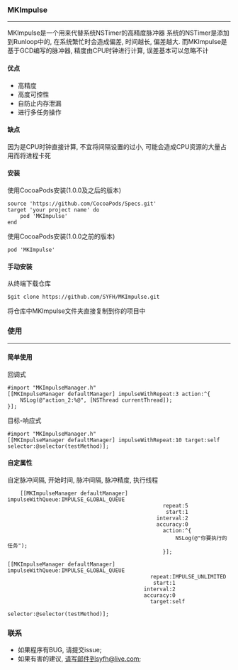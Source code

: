 ### MKImpulse
---------
MKImpulse是一个用来代替系统NSTimer的高精度脉冲器
系统的NSTimer是添加到Runloop中的, 在系统繁忙时会造成偏差, 时间越长, 偏差越大. 而MKImpulse是基于GCD编写的脉冲器, 精度由CPU时钟进行计算, 误差基本可以忽略不计

#### 优点
 - 高精度
 - 高度可控性
 - 自防止内存泄漏
 - 进行多任务操作

#### 缺点
因为是CPU时钟直接计算, 不宜将间隔设置的过小, 可能会造成CPU资源的大量占用而将进程卡死

#### 安装
使用CocoaPods安装(1.0.0及之后的版本)
```
source 'https://github.com/CocoaPods/Specs.git'
target 'your project name' do
	pod 'MKImpulse'
end
```
使用CocoaPods安装(1.0.0之前的版本)
```
pod 'MKImpulse'
```

#### 手动安装
从终端下载仓库
```
$git clone https://github.com/SYFH/MKImpulse.git
```
将仓库中MKImpulse文件夹直接复制到你的项目中

### 使用
---------------------
#### 简单使用
回调式
```
#import "MKImpulseManager.h"
[[MKImpulseManager defaultManager] impulseWithRepeat:3 action:^{
	NSLog(@"action_2:%@", [NSThread currentThread]);
}];
```

目标-响应式
```
#import "MKImpulseManager.h"
[[MKImpulseManager defaultManager] impulseWithRepeat:10 target:self selector:@selector(testMethod)];
```

#### 自定属性
自定脉冲间隔, 开始时间, 脉冲间隔, 脉冲精度, 执行线程
```
    [[MKImpulseManager defaultManager] impulseWithQueue:IMPULSE_GLOBAL_QUEUE
                                                 repeat:5
                                                  start:1
                                               interval:2
                                               accuracy:0
                                                 action:^{
                                                     NSLog(@"你要执行的任务");
                                                 }];

[[MKImpulseManager defaultManager] impulseWithQueue:IMPULSE_GLOBAL_QUEUE
                                             repeat:IMPULSE_UNLIMITED
                                              start:1
                                           interval:2
                                           accuracy:0
                                             target:self
                                           selector:@selector(testMethod)];
```

### 联系
- 如果程序有BUG, 请提交issue;
- 如果有害的建议, 请写邮件到syfh@live.com;
